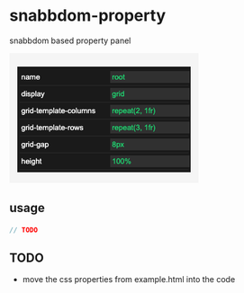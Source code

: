 # snabbdom-property

snabbdom based property panel

![alt text](scr1.png "property panel")

## usage

```javascript
// TODO
```

## TODO

* move the css properties from example.html into the code
